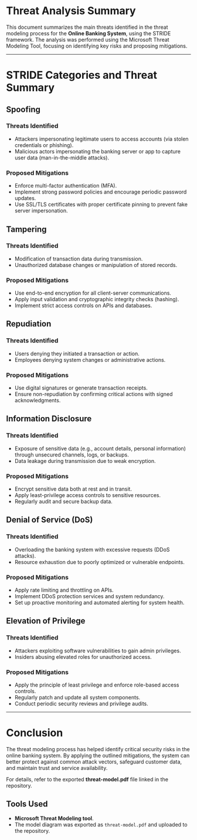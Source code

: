 # Threat Analysis Summary

This document summarizes the main threats identified in the threat modeling process for the **Online Banking System**, using the STRIDE framework. The analysis was performed using the Microsoft Threat Modeling Tool, focusing on identifying key risks and proposing mitigations.

---

# STRIDE Categories and Threat Summary

## Spoofing

### Threats Identified

* Attackers impersonating legitimate users to access accounts (via stolen credentials or phishing).
* Malicious actors impersonating the banking server or app to capture user data (man-in-the-middle attacks).

### Proposed Mitigations

* Enforce multi-factor authentication (MFA).
* Implement strong password policies and encourage periodic password updates.
* Use SSL/TLS certificates with proper certificate pinning to prevent fake server impersonation.

## Tampering

### Threats Identified

* Modification of transaction data during transmission.
* Unauthorized database changes or manipulation of stored records.

### Proposed Mitigations

* Use end-to-end encryption for all client-server communications.
* Apply input validation and cryptographic integrity checks (hashing).
* Implement strict access controls on APIs and databases.

## Repudiation

### Threats Identified

* Users denying they initiated a transaction or action.
* Employees denying system changes or administrative actions.

### Proposed Mitigations

* Use digital signatures or generate transaction receipts.
* Ensure non-repudiation by confirming critical actions with signed acknowledgments.

## Information Disclosure

### Threats Identified

* Exposure of sensitive data (e.g., account details, personal information) through unsecured channels, logs, or backups.
* Data leakage during transmission due to weak encryption.

### Proposed Mitigations

* Encrypt sensitive data both at rest and in transit.
* Apply least-privilege access controls to sensitive resources.
* Regularly audit and secure backup data.

## Denial of Service (DoS)

### Threats Identified

* Overloading the banking system with excessive requests (DDoS attacks).
* Resource exhaustion due to poorly optimized or vulnerable endpoints.

### Proposed Mitigations

* Apply rate limiting and throttling on APIs.
* Implement DDoS protection services and system redundancy.
* Set up proactive monitoring and automated alerting for system health.

## Elevation of Privilege

### Threats Identified

* Attackers exploiting software vulnerabilities to gain admin privileges.
* Insiders abusing elevated roles for unauthorized access.

### Proposed Mitigations

* Apply the principle of least privilege and enforce role-based access controls.
* Regularly patch and update all system components.
* Conduct periodic security reviews and privilege audits.

---

# Conclusion

The threat modeling process has helped identify critical security risks in the online banking system. By applying the outlined mitigations, the system can better protect against common attack vectors, safeguard customer data, and maintain trust and service availability.

For details, refer to the exported **threat-model.pdf** file linked in the repository.

## Tools Used

- **Microsoft Threat Modeling tool**.
- The model diagram was exported as `threat-model.pdf` and uploaded to the repository.
